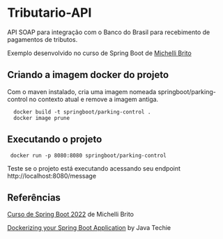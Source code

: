 # Tributario-API

API SOAP para integração com o Banco do Brasil para recebimento de pagamentos de tributos.

Exemplo desenvolvido no curso de Spring Boot
de [Michelli Brito](https://www.youtube.com/watch?v=LXRU-Z36GEU&ab_channel=MichelliBrito)

## Criando a imagem docker do projeto
Com o maven instalado, cria uma imagem nomeada springboot/parking-control no contexto atual e remove a imagem antiga.

```shell
  docker build -t springboot/parking-control . 
  docker image prune
```

## Executando o projeto

 ```shell
  docker run -p 8080:8080 springboot/parking-control
```
Teste se o projeto está executando acessando seu endpoint http://localhost:8080/message


## Referências
[Curso de Spring Boot 2022](https://www.youtube.com/watch?v=LXRU-Z36GEU&ab_channel=MichelliBrito) de Michelli Brito

[Dockerizing your Spring Boot Application](https://www.youtube.com/watch?v=e3YERpG2rMs&ab_channel=JavaTechie) by Java Techie
